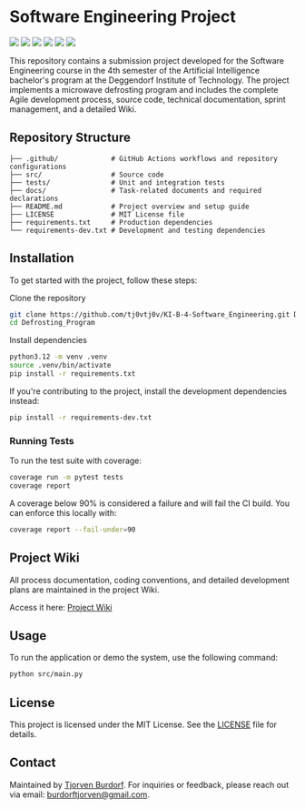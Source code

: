 # Software Engineering Project

![](https://img.shields.io/badge/status-active-brightgreen)
![](https://img.shields.io/badge/python-3.12-blue.svg)
![](https://img.shields.io/github/v/release/tj0vtj0v/KI-B-4-Software_Engineering)
![](https://img.shields.io/codecov/c/github/tj0vtj0v/KI-B-4-Software_Engineering)
![](https://img.shields.io/badge/code%20style-flake8-brightgreen.svg)
![](https://img.shields.io/github/license/tj0vtj0v/KI-B-4-Software_Engineering)

This repository contains a submission project developed for the Software Engineering course in the 4th semester of the Artificial Intelligence bachelor's program at the Deggendorf Institute of Technology.
The project implements a microwave defrosting program and includes the complete Agile development process, source code, technical documentation, sprint management, and a detailed Wiki.

## Repository Structure
```
├── .github/             # GitHub Actions workflows and repository configurations
├── src/                 # Source code
├── tests/               # Unit and integration tests
├── docs/                # Task-related documents and required declarations
├── README.md            # Project overview and setup guide
├── LICENSE              # MIT License file
├── requirements.txt     # Production dependencies
└── requirements-dev.txt # Development and testing dependencies
```

## Installation

To get started with the project, follow these steps:

Clone the repository
```bash
git clone https://github.com/tj0vtj0v/KI-B-4-Software_Engineering.git Defrosting_Program
cd Defrosting_Program
```

Install dependencies

```bash
python3.12 -m venv .venv
source .venv/bin/activate
pip install -r requirements.txt
```

If you're contributing to the project, install the development dependencies instead:

```bash
pip install -r requirements-dev.txt
```

### Running Tests

To run the test suite with coverage:
```bash
coverage run -m pytest tests
coverage report
```

A coverage below 90% is considered a failure and will fail the CI build. You can enforce this locally with:
```bash
coverage report --fail-under=90
```

## Project Wiki

All process documentation, coding conventions, and detailed development plans are maintained in the project Wiki.

Access it here: [Project Wiki](https://github.com/tj0vtj0v/KI-B-4-Software_Engineering/wiki)

## Usage

To run the application or demo the system, use the following command:
```bash
python src/main.py
```

## License

This project is licensed under the MIT License. See the [LICENSE](LICENSE) file for details.

## Contact

Maintained by [Tjorven Burdorf](http://www.burdorf.dev). For inquiries or feedback, please reach out via email: [burdorftjorven@gmail.com](mailto:burdorftjorven@gmail.com).
